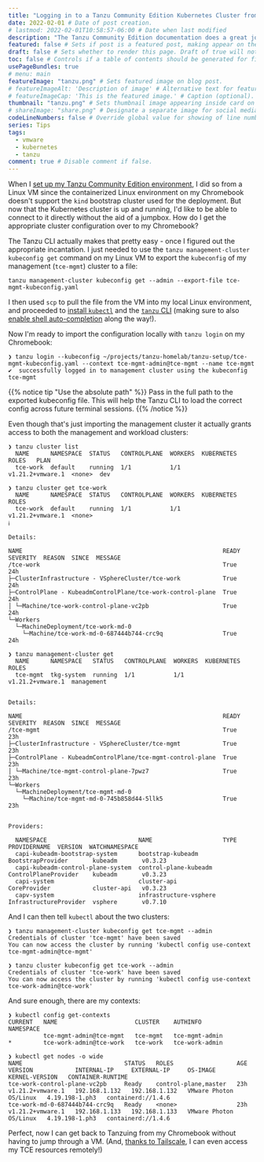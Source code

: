 ```yaml
---
title: "Logging in to a Tanzu Community Edition Kubernetes Cluster from a new device" # Title of the blog post.
date: 2022-02-01 # Date of post creation.
# lastmod: 2022-02-01T10:58:57-06:00 # Date when last modified
description: "The Tanzu Community Edition documentation does a great job of explaining how to authenticate to a newly-deployed cluster at the tail end of the installation steps, but how do you log in from another system once it's set up?" # Description used for search engine.
featured: false # Sets if post is a featured post, making appear on the home page side bar.
draft: false # Sets whether to render this page. Draft of true will not be rendered.
toc: false # Controls if a table of contents should be generated for first-level links automatically.
usePageBundles: true
# menu: main
featureImage: "tanzu.png" # Sets featured image on blog post.
# featureImageAlt: 'Description of image' # Alternative text for featured image.
# featureImageCap: 'This is the featured image.' # Caption (optional).
thumbnail: "tanzu.png" # Sets thumbnail image appearing inside card on homepage.
# shareImage: "share.png" # Designate a separate image for social media sharing.
codeLineNumbers: false # Override global value for showing of line numbers within code block.
series: Tips
tags:
  - vmware
  - kubernetes
  - tanzu
comment: true # Disable comment if false.
---
```

When I [set up my Tanzu Community Edition environment](/tanzu-community-edition-k8s-homelab/), I did so from a Linux VM since the containerized Linux environment on my Chromebook doesn't support the `kind` bootstrap cluster used for the deployment. But now that the Kubernetes cluster is up and running, I'd like to be able to connect to it directly without the aid of a jumpbox. How do I get the appropriate cluster configuration over to my Chromebook?

The Tanzu CLI actually makes that pretty easy - once I figured out the appropriate incantation. I just needed to use the `tanzu management-cluster kubeconfig get` command on my Linux VM to export the `kubeconfig` of my management (`tce-mgmt`) cluster to a file:
```shell
tanzu management-cluster kubeconfig get --admin --export-file tce-mgmt-kubeconfig.yaml
```

I then used `scp` to pull the file from the VM into my local Linux environment, and proceeded to [install `kubectl`](/tanzu-community-edition-k8s-homelab/#kubectl-binary) and the [`tanzu` CLI](/tanzu-community-edition-k8s-homelab/#tanzu-cli) (making sure to also [enable shell auto-completion](/enable-tanzu-cli-auto-completion-bash-zsh/) along the way!).

Now I'm ready to import the configuration locally with `tanzu login` on my Chromebook:

```shell
❯ tanzu login --kubeconfig ~/projects/tanzu-homelab/tanzu-setup/tce-mgmt-kubeconfig.yaml --context tce-mgmt-admin@tce-mgmt --name tce-mgmt
✔  successfully logged in to management cluster using the kubeconfig tce-mgmt
```

{{% notice tip "Use the absolute path" %}}
Pass in the full path to the exported kubeconfig file. This will help the Tanzu CLI to load the correct config across future terminal sessions.
{{% /notice %}}

Even though that's just importing the management cluster it actually grants access to both the management and workload clusters:
```shell
❯ tanzu cluster list
  NAME      NAMESPACE  STATUS   CONTROLPLANE  WORKERS  KUBERNETES        ROLES   PLAN
  tce-work  default    running  1/1           1/1      v1.21.2+vmware.1  <none>  dev

❯ tanzu cluster get tce-work
  NAME      NAMESPACE  STATUS   CONTROLPLANE  WORKERS  KUBERNETES        ROLES
  tce-work  default    running  1/1           1/1      v1.21.2+vmware.1  <none>
ℹ

Details:

NAME                                                         READY  SEVERITY  REASON  SINCE  MESSAGE
/tce-work                                                    True                     24h
├─ClusterInfrastructure - VSphereCluster/tce-work            True                     24h
├─ControlPlane - KubeadmControlPlane/tce-work-control-plane  True                     24h
│ └─Machine/tce-work-control-plane-vc2pb                     True                     24h
└─Workers
  └─MachineDeployment/tce-work-md-0
    └─Machine/tce-work-md-0-687444b744-crc9q                 True                     24h

❯ tanzu management-cluster get
  NAME      NAMESPACE   STATUS   CONTROLPLANE  WORKERS  KUBERNETES        ROLES
  tce-mgmt  tkg-system  running  1/1           1/1      v1.21.2+vmware.1  management


Details:

NAME                                                         READY  SEVERITY  REASON  SINCE  MESSAGE
/tce-mgmt                                                    True                     23h
├─ClusterInfrastructure - VSphereCluster/tce-mgmt            True                     23h
├─ControlPlane - KubeadmControlPlane/tce-mgmt-control-plane  True                     23h
│ └─Machine/tce-mgmt-control-plane-7pwz7                     True                     23h
└─Workers
  └─MachineDeployment/tce-mgmt-md-0
    └─Machine/tce-mgmt-md-0-745b858d44-5llk5                 True                     23h


Providers:

  NAMESPACE                          NAME                    TYPE                    PROVIDERNAME  VERSION  WATCHNAMESPACE
  capi-kubeadm-bootstrap-system      bootstrap-kubeadm       BootstrapProvider       kubeadm       v0.3.23
  capi-kubeadm-control-plane-system  control-plane-kubeadm   ControlPlaneProvider    kubeadm       v0.3.23
  capi-system                        cluster-api             CoreProvider            cluster-api   v0.3.23
  capv-system                        infrastructure-vsphere  InfrastructureProvider  vsphere       v0.7.10
```

And I can then tell `kubectl` about the two clusters:
```shell
❯ tanzu management-cluster kubeconfig get tce-mgmt --admin
Credentials of cluster 'tce-mgmt' have been saved
You can now access the cluster by running 'kubectl config use-context tce-mgmt-admin@tce-mgmt'

❯ tanzu cluster kubeconfig get tce-work --admin
Credentials of cluster 'tce-work' have been saved
You can now access the cluster by running 'kubectl config use-context tce-work-admin@tce-work'
```

And sure enough, there are my contexts:
```shell
❯ kubectl config get-contexts
CURRENT   NAME                      CLUSTER    AUTHINFO         NAMESPACE
          tce-mgmt-admin@tce-mgmt   tce-mgmt   tce-mgmt-admin
*         tce-work-admin@tce-work   tce-work   tce-work-admin

❯ kubectl get nodes -o wide
NAME                             STATUS   ROLES                  AGE   VERSION            INTERNAL-IP     EXTERNAL-IP     OS-IMAGE                 KERNEL-VERSION   CONTAINER-RUNTIME
tce-work-control-plane-vc2pb     Ready    control-plane,master   23h   v1.21.2+vmware.1   192.168.1.132   192.168.1.132   VMware Photon OS/Linux   4.19.198-1.ph3   containerd://1.4.6
tce-work-md-0-687444b744-crc9q   Ready    <none>                 23h   v1.21.2+vmware.1   192.168.1.133   192.168.1.133   VMware Photon OS/Linux   4.19.198-1.ph3   containerd://1.4.6
```

Perfect, now I can get back to Tanzuing from my Chromebook without having to jump through a VM. (And, [thanks to Tailscale](/secure-networking-made-simple-with-tailscale/), I can even access my TCE resources remotely!)
